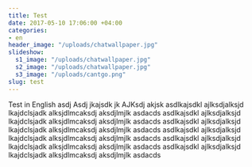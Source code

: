 ```yaml
---
title: Test
date: 2017-05-10 17:06:00 +04:00
categories:
- en
header_image: "/uploads/chatwallpaper.jpg"
slideshow:
  s1_image: "/uploads/chatwallpaper.jpg"
  s2_image: "/uploads/chatwallpaper.jpg"
  s3_image: "/uploads/cantgo.png"
slug: test
---
```


Test in English asdj Asdj jkajsdk jk AJKsdj akjsk <!--more-->  asdlkajsdkl ajlksdjalksjd lkajdclsjadk alksjdlmcaksdj aksdjlmjlk  asdacds asdlkajsdkl ajlksdjalksjd lkajdclsjadk alksjdlmcaksdj aksdjlmjlk  asdacds asdlkajsdkl ajlksdjalksjd lkajdclsjadk alksjdlmcaksdj aksdjlmjlk  asdacds asdlkajsdkl ajlksdjalksjd lkajdclsjadk alksjdlmcaksdj aksdjlmjlk  asdacds asdlkajsdkl ajlksdjalksjd lkajdclsjadk alksjdlmcaksdj aksdjlmjlk  asdacds asdlkajsdkl ajlksdjalksjd lkajdclsjadk alksjdlmcaksdj aksdjlmjlk  asdacds